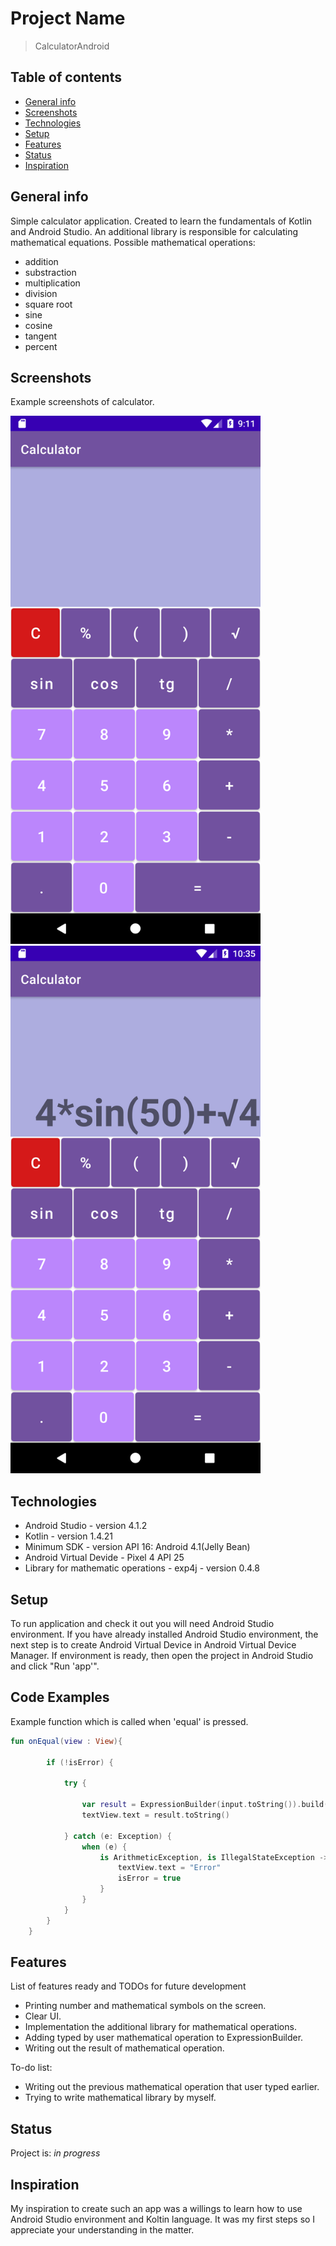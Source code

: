 # Project Name
> CalculatorAndroid

## Table of contents
* [General info](#general-info)
* [Screenshots](#screenshots)
* [Technologies](#technologies)
* [Setup](#setup)
* [Features](#features)
* [Status](#status)
* [Inspiration](#inspiration)


## General info
Simple calculator application. Created to learn the fundamentals of Kotlin and Android Studio.
An additional library is responsible for calculating mathematical equations.
Possible mathematical operations:
- addition 
- substraction
- multiplication
- division
- square root
- sine
- cosine
- tangent
- percent

## Screenshots
Example screenshots of calculator.

<img src=./img/screenshot.png width="400" >  <img src=./img/screenshot1.png width="400" >


## Technologies
* Android Studio - version 4.1.2
* Kotlin - version 1.4.21
* Minimum SDK - version API 16: Android 4.1(Jelly Bean)
* Android Virtual Devide - Pixel 4 API 25
* Library for mathematic operations - exp4j - version 0.4.8 

## Setup
To run application and check it out you will need Android Studio environment. If you have already installed Android Studio environment,
the next step is to create Android Virtual Device in Android Virtual Device Manager. 
If environment is ready, then open the project in Android Studio and click "Run 'app'". 

## Code Examples
Example function which is called when 'equal' is pressed.
```Kotlin
fun onEqual(view : View){

        if (!isError) {

            try {

                var result = ExpressionBuilder(input.toString()).build().evaluate()
                textView.text = result.toString()

            } catch (e: Exception) {
                when (e) {
                    is ArithmeticException, is IllegalStateException -> {
                        textView.text = "Error"
                        isError = true
                    }
                }
            }
        }
    }
```

## Features
List of features ready and TODOs for future development
* Printing number and mathematical symbols on the screen.
* Clear UI.
* Implementation the additional library for mathematical operations.
* Adding typed by user mathematical operation to ExpressionBuilder.
* Writing out the result of mathematical operation.



To-do list:
* Writing out the previous mathematical operation that user typed earlier.
* Trying to write mathematical library by myself.

## Status
Project is: _in progress_

## Inspiration
My inspiration to create such an app was a willings to learn how to use Android Studio environment and Koltin language.
It was my first steps so I appreciate your understanding in the matter. 
